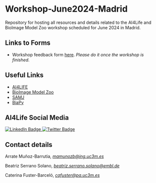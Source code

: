 # Workshop-June2024-Madrid
Repository for hosting all resources and details related to the AI4Life and BioImage Model Zoo workshop scheduled for June 2024 in Madrid.

## Links to Forms
* Workshop feedback form [here](https://forms.gle/vX9Kyyy15XwM9f4n6). *Please do it once the workshop is finished.*

## Useful Links
* [AI4LIFE](https://ai4life.eurobioimaging.eu)
* [BioImage Model Zoo](https://bioimage.io)
* [SAMJ](https://github.com/segment-anything-models-java/SAMJ-IJ)
* [BiaPy](https://biapyx.github.io)

## AI4Life Social Media
<div id="badges">
  <a href="https://www.linkedin.com/company/ai4life-eu-project/">
    <img src="https://img.shields.io/badge/LinkedIn-blue?style=for-the-badge&logo=linkedin&logoColor=white" alt="LinkedIn Badge"/>
  </a>
  <a href="https://x.com/AI4LifeTeam">
    <img src="https://img.shields.io/badge/Twitter-blue?style=for-the-badge&logo=twitter&logoColor=white" alt="Twitter Badge"/>
  </a>
</div>

## Contact details
Arrate Muñoz-Barrutia, *mamunozb@ing.uc3m.es*

Beatriz Serrano Solano, *beatriz.serrano.solano@embl.de*

Caterina Fuster-Barceló, *cafuster@pa.uc3m.es*

